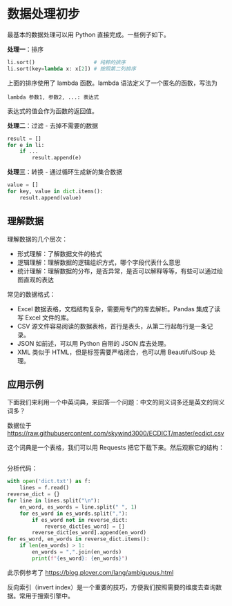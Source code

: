 # 数据处理初步

最基本的数据处理可以用 Python 直接完成。一些例子如下。

**处理一**：排序

```python
li.sort()                   # 纯粹的排序
li.sort(key=lambda x: x[2]) # 按照第二列排序
```

上面的排序使用了 lambda 函数。lambda 语法定义了一个匿名的函数，写法为

    lambda 参数1, 参数2, ...: 表达式

表达式的值会作为函数的返回值。

**处理二**：过滤 - 去掉不需要的数据

```python
result = []
for e in li:
    if ...
        result.append(e)
```

**处理三**：转换 - 通过循环生成新的集合数据

```python
value = []
for key, value in dict.items():
    result.append(value)
```

## 理解数据

理解数据的几个层次：

- 形式理解：了解数据文件的格式
- 逻辑理解：理解数据的逻辑组织方式，哪个字段代表什么意思
- 统计理解：理解数据的分布，是否异常，是否可以解释等等，有些可以通过绘图直观的表达

常见的数据格式：

- Excel 数据表格，文档结构复杂，需要用专门的库去解析。Pandas 集成了读写 Excel 文件的库。
- CSV 源文件容易阅读的数据表格，首行是表头，从第二行起每行是一条记录。
- JSON 如前述，可以用 Python 自带的 JSON 库去处理。
- XML 类似于 HTML，但是标签需要严格闭合，也可以用 BeautifulSoup 处理。

## 应用示例

下面我们来利用一个中英词典，来回答一个问题：中文的同义词多还是英文的同义词多？

数据位于
https://raw.githubusercontent.com/skywind3000/ECDICT/master/ecdict.csv

这个词典是一个表格，我们可以用 Requests 把它下载下来。然后观察它的结构：

```python
```

分析代码：

```python
with open('dict.txt') as f:
    lines = f.read()
reverse_dict = {}
for line in lines.split("\n"):
    en_word, es_words = line.split(" ", 1)
    for es_word in es_words.split(","):
        if es_word not in reverse_dict:
            reverse_dict[es_word] = []
        reverse_dict[es_word].append(en_word)
for es_word, en_words in reverse_dict.items():
    if len(en_words) > 1:
        en_words = ",".join(en_words)
        print(f"{es_word}: {en_words}")
```

此示例参考了 https://blog.plover.com/lang/ambiguous.html

反向索引（invert index）是一个重要的技巧，方便我们按照需要的维度去查询数据。常用于搜索引擎中。
